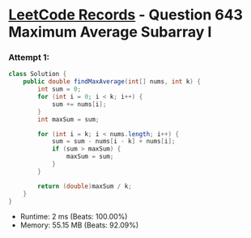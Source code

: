 # [LeetCode Records](../README.md) - Question 643 Maximum Average Subarray I

### Attempt 1: 
```java
class Solution {
    public double findMaxAverage(int[] nums, int k) {
        int sum = 0;
        for (int i = 0; i < k; i++) {
            sum += nums[i];
        }
        int maxSum = sum;

        for (int i = k; i < nums.length; i++) {
            sum = sum - nums[i - k] + nums[i];
            if (sum > maxSum) {
                maxSum = sum;
            }
        }

        return (double)maxSum / k;
    }
}
```
- Runtime: 2 ms (Beats: 100.00%)
- Memory: 55.15 MB (Beats: 92.09%)

<br>
